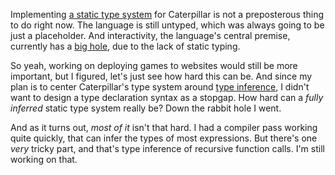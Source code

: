 Implementing [a static type system](/daily/2024-11-08) for Caterpillar is not a
preposterous thing to do right now. The language is still untyped, which was
always going to be just a placeholder. And interactivity, the language's central
premise, currently has a
[big hole](https://github.com/hannobraun/caterpillar/issues/58), due to the lack
of static typing.

So yeah, working on deploying games to websites would still be more important,
but I figured, let's just see how hard this can be. And since my plan is to
center Caterpillar's type system around [type inference](/daily/2024-07-29), I
didn't want to design a type declaration syntax as a stopgap. How hard can a
_fully inferred_ static type system really be? Down the rabbit hole I went.

And as it turns out, _most of it_ isn't that hard. I had a compiler pass working
quite quickly, that can infer the types of most expressions. But there's one
_very_ tricky part, and that's type inference of recursive function calls. I'm
still working on that.
